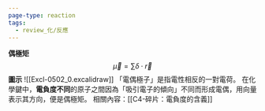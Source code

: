 ```yaml
---
page-type: reaction
tags:
  - review_化/反應
---
```

**偶極矩**
$$
\vec{\mu} = \sum \delta \cdot \vec{r}
$$
**圖示** 
![[Excl-0502_0.excalidraw]]
「電偶極子」是指電性相反的一對電荷。
在化學鍵中，**電負度不同**的原子之間因為「吸引電子的傾向」不同而形成電偶，用向量表示其方向，便是偶極矩。
相關內容：[[C4-碎片：電負度的含義]]
